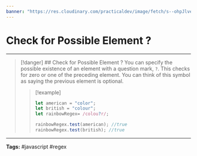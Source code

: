 ```yaml
---
banner: "https://res.cloudinary.com/practicaldev/image/fetch/s--ohpJlve1--/c_imagga_scale,f_auto,fl_progressive,h_420,q_auto,w_1000/https://res.cloudinary.com/drquzbncy/image/upload/v1586605549/javascript_banner_sxve2l.jpg"
---
```

# Check for Possible Element ?
<hr> 

> [!danger] ## Check for Possible Element ?
> You can specify the possible existence of an element with a question mark, `?`. This checks for zero or one of the preceding element. You can think of this symbol as saying the previous element is optional.
> 
> > [!example]
> > 
> > ```js
> > let american = "color";
> > let british = "colour";
> > let rainbowRegex= /colou?r/;
> > 
> > rainbowRegex.test(american); //true
> > rainbowRegex.test(british); //true
> > ```
> 

<hr>
<b>Tags:</b> #javascript #regex